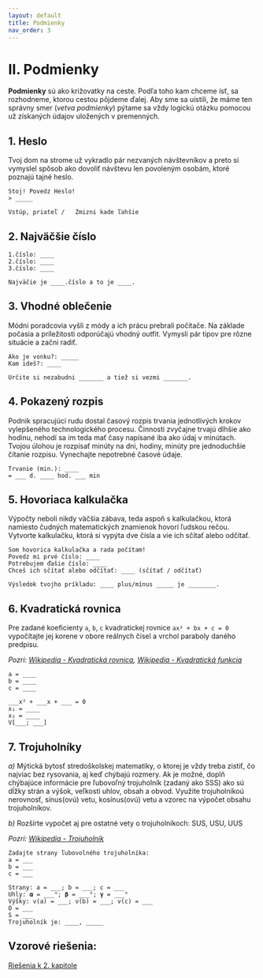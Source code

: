 ```yaml
---
layout: default
title: Podmienky
nav_order: 3
---
```


# Ⅱ. Podmienky

**Podmienky** sú ako križovatky na ceste. Podľa toho kam chceme ísť, sa rozhodneme, ktorou cestou pôjdeme ďalej. Aby sme sa uistili, že máme ten správny smer (*vetva podmienky*) pýtame sa vždy logickú otázku pomocou už získaných údajov uložených v premenných.


## 1. Heslo
Tvoj dom na strome už vykradlo pár nezvaných návštevníkov a preto si vymyslel spôsob ako dovoliť návštevu len povoleným osobám, ktoré poznajú tajné heslo.

```
Stoj! Povedz Heslo!
> _____

Vstúp, priateľ /   Zmizni kade ľahšie
```

## 2. Najväčšie číslo

```
1.číslo: ____
2.číslo: ____
3.číslo: ____

Najväčie je ____.číslo a to je ____.
```


## 3. Vhodné oblečenie
Módni poradcovia vyšli z módy a ich prácu prebrali počítače. Na základe počasia a príležitosti odporúčajú vhodný outfit. Vymysli pár tipov pre rôzne situácie a začni radiť.

```
Ako je vonku?: _____
Kam ideš?: ____

Určite si nezabudni _______ a tiež si vezmi _______.
```


## 4. Pokazený rozpis
Podnik spracujúci rudu dostal časový rozpis trvania jednotlivých krokov vylepšeného technologického procesu. Činnosti zvyčajne trvajú dlhšie ako hodinu, nehodí sa im teda mať časy napísané iba ako údaj v minútach. Tvojou úlohou je rozpísať minúty na dni, hodiny, minúty pre jednoduchšie čítanie rozpisu. Vynechajte nepotrebné časové údaje.

```
Trvanie (min.): ____
= ___ d. ____ hod. ___ min
```


## 5. Hovoriaca kalkulačka
Výpočty neboli nikdy väčšia zábava, teda aspoň s kalkulačkou, ktorá namiesto čudných matematických znamienok hovorí ľudskou rečou. Vytvorte kalkulačku, ktorá si vypýta dve čísla a vie ich sčítať alebo odčítať.

```
Som hovorica kalkulačka a rada počítam!
Povedz mi prvé číslo: ____
Potrebujem ďašie číslo: ____
Chceš ich sčítať alebo odčítať: ____ (sčítať / odčítať)

Výsledok tvojho príkladu: ____ plus/mínus _____ je ________.
```

## 6. Kvadratická rovnica
Pre zadané koeficienty `a`, `b`, `c` kvadratickej rovnice `ax² + bx + c = 0`  vypočítajte jej korene v obore reálnych čísel a vrchol paraboly daného predpisu.

*Pozri: [Wikipedia - Kvadratická rovnica](https://sk.wikipedia.org/wiki/Kvadratick%C3%A1_rovnica), [Wikipedia - Kvadratická funkcia](https://sk.wikipedia.org/wiki/Kvadratick%C3%A1_funkcia)*

```
a = ____
b = ____
c = ____

___x² + ___x + ___ = 0
x₁ = ____
x₂ = ____
V[___; ___]
```

## 7. Trojuholníky
*a)* Mýtická bytosť stredoškolskej matematiky, o ktorej je vždy treba zistiť, čo najviac bez rysovania, aj keď chýbajú rozmery. Ak je možné, doplň chýbajúce informácie pre ľubovoľný trojuholník (zadaný ako SSS) ako sú dĺžky strán a výšok, veľkosti uhlov, obsah a obvod. Využite trojuholníkoú nerovnosť, sínus(ovú) vetu, kosínus(ovú) vetu a vzorec na výpočet obsahu trojuholníkov.

*b)* Rozšírte vypočet aj pre ostatné vety o trojuholníkoch: SUS, USU, UUS

*Pozri: [Wikipedia - Trojuholník](https://sk.wikipedia.org/wiki/Trojuholn%C3%ADk)*

```
Zadajte strany ľubovolného trojuholníka:
a = ___
b = ___
c = ___

Strany: a = ___; b = ___; c = ___
Uhly: 𝛂 = ___°; 𝛃 = ___°; 𝛄 = ___°
Výšky: v(a) = ___; v(b) = ___; v(c) = ___
O = ___
S = ___
Trojuholník je: ____, _____
```

## Vzorové riešenia:
[Riešenia k 2. kapitole](/coding/beginner/solutions/2-chapter.html)
